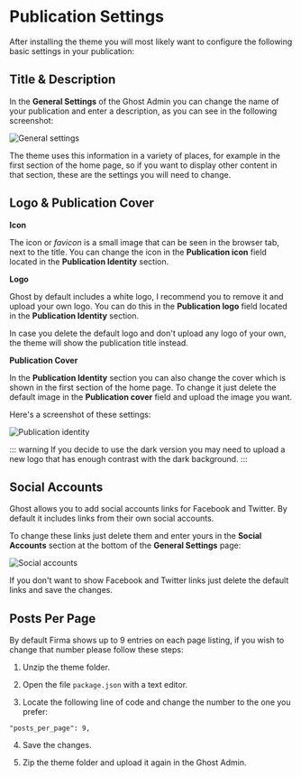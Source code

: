 # Publication Settings

After installing the theme you will most likely want to configure the following basic settings in your publication:

## Title & Description

In the **General Settings** of the Ghost Admin you can change the name of your publication and enter a description, as you can see in the following screenshot:

![General settings](https://res.cloudinary.com/edev/image/upload/v1607258202/firma/CleanShot_2020-12-06_at_13.35.54_2x.png)

The theme uses this information in a variety of places, for example in the first section of the home page, so if you want to display other content in that section, these are the settings you will need to change.

## Logo & Publication Cover

**Icon**

The icon or _favicon_ is a small image that can be seen in the browser tab, next to the title. You can change the icon in the **Publication icon** field located in the  **Publication Identity** section.

**Logo**

Ghost by default includes a white logo, I recommend you to remove it and upload your own logo. You can do this in the **Publication logo** field located in the  **Publication Identity** section.

In case you delete the default logo and don't upload any logo of your own, the theme will show the publication title instead.

**Publication Cover**

In the **Publication Identity** section you can also change the cover which is shown in the first section of the home page. To change it just delete the default image in the **Publication cover** field and upload the image you want.

Here's a screenshot of these settings:

![Publication identity](https://res.cloudinary.com/edev/image/upload/v1607258607/firma/CleanShot_2020-12-06_at_13.42.50_2x.png)

::: warning
If you decide to use the dark version you may need to upload a new logo that has enough contrast with the dark background.
:::

## Social Accounts

Ghost allows you to add social accounts links for Facebook and Twitter. By default it includes links from their own social accounts.

To change these links just delete them and enter yours in the **Social Accounts** section at the bottom of the **General Settings** page:

![Social accounts](https://res.cloudinary.com/edev/image/upload/v1607259926/firma/CleanShot_2020-12-06_at_14.04.53_2x.png)

If you don't want to show Facebook and Twitter links just delete the default links and save the changes.

## Posts Per Page

By default Firma shows up to 9 entries on each page listing, if you wish to change that number please follow these steps:

1. Unzip the theme folder.

2. Open the file `package.json` with a text editor.

3. Locate the following line of code and change the number to the one you prefer:

```
"posts_per_page": 9,
```

4. Save the changes.

5. Zip the theme folder and upload it again in the Ghost Admin.
